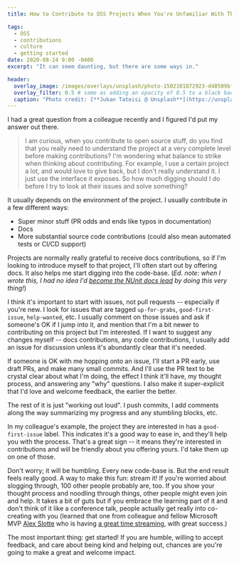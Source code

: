 ```yaml
---
title: How to Contribute to OSS Projects When You're Unfamiliar With Their Code

tags:
  - OSS
  - contributions
  - culture
  - getting started
date: 2020-08-24 9:00 -0400
excerpt: "It can seem daunting, but there are some ways in."

header:
  overlay_image: /images/overlays/unsplash/photo-1502101872923-d48509bff386.jpeg
  overlay_filter: 0.5 # same as adding an opacity of 0.5 to a black background
  caption: "Photo credit: [**Jukan Tateisi @ Unsplash**](https://unsplash.com/@tateisimikito?utm_source=unsplash&utm_medium=referral&utm_content=creditCopyText)"
---
```

I had a great question from a colleague recently and I figured I'd put my answer out there.

> I am curious, when you contribute to open source stuff, do you find that you really need to understand the project at a very complete level before making contributions? I'm wondering what balance to strike when thinking about contributing. For example, I use a certain project a lot, and would love to give back, but I don't really understand it. I just use the interface it exposes. So how much digging should I do before I try to look at their issues and solve something?

It usually depends on the environment of the project. I usually contribute in a few different ways:

* Super minor stuff (PR odds and ends like typos in documentation)
* Docs
* More substantial source code contributions (could also mean automated tests or CI/CD support)

Projects are normally really grateful to receive docs contributions, so if I'm looking to introduce myself to that project, I'll often start out by offering docs. It also helps me start digging into the code-base.
 (_Ed. note: when I wrote this, I had no idea I'd [become the NUnit docs lead](https://seankilleen.com/2020/07/announcement-i-am-now-the-lead-for-the-nunit-docs-project/) by doing this very thing!_)

I think it's important to start with issues, not pull requests -- especially if you're new. I look for issues that are tagged `up-for-grabs`, `good-first-issue`, `help-wanted`, etc. I usually comment on those issues and ask if someone's OK if I jump into it, and mention that I'm a bit newer to contributing on this project but I'm interested. If I want to suggest any changes myself -- docs contributions, any code contributions, I usually add an issue for discussion unless it's abundantly clear that it's needed.

If someone is OK with me hopping onto an issue, I'll start a PR early, use draft PRs, and make many small commits. And I'll use the PR text to be crystal clear about what I'm doing, the effect I think it'll have, my thought process, and answering any "why" questions. I also make it super-explicit that I'd love and welcome feedback, the earlier the better.

The rest of it is just "working out loud". I push commits, I add comments along the way summarizing my progress and any stumbling blocks, etc.

In my colleague's example, the project they are interested in has a `good-first-issue` label. This indicates it's a good way to ease in, and they'll help you with the process.
That's a great sign -- it means they're interested in contributions and will be friendly about you offering yours. I'd take them up on one of those.

Don't worry; it will be humbling. Every new code-base is. But the end result feels really good.
 A way to make this fun: stream it! If you're worried about slogging through, 100 other people probably are, too. If you show your thought process and noodling through things, other people might even join and help. It takes a bit of guts but if you embrace the learning part of it and don't think of it like a conference talk, people actually get really into co-creating with you (learned that one from colleague and fellow Microsoft MVP [Alex Slotte](https://twitter.com/alexslotte) who is having [a great time streaming](https://www.twitch.tv/alexslotte), with great success.)

The most important thing: get started! If you are humble, willing to accept feedback, and care about being kind and helping out, chances are you're going to make a great and welcome impact.
